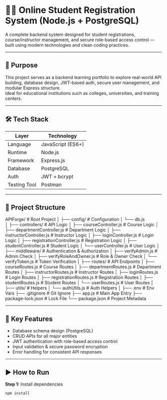# 🧑‍🎓 Online Student Registration System (Node.js + PostgreSQL)

A complete backend system designed for student registrations, course/instructor management, and secure role-based access control — built using modern technologies and clean coding practices.

---

## 📌 Purpose

This project serves as a backend learning portfolio to explore real-world API building, database design, JWT-based auth, secure user management, and modular Express structure.  
Ideal for educational institutions such as colleges, universities, and training centers.

---

## 🛠️ Tech Stack

| Layer        | Technology        |
|--------------|-------------------|
| Language     | JavaScript (ES6+) |
| Runtime      | Node.js           |
| Framework    | Express.js        |
| Database     | PostgreSQL        |
| Auth         | JWT + bcrypt      |
| Testing Tool | Postman           |

---

## 📂 Project Structure

APIForge/                         # Root Project
│
├── config/                       # Configuration
│   └── db.js                    
│
├── controllers/                  # API Logic
│   ├── courseController.js       # Course Logic
│   ├── departmentController.js   # Department Logic
│   ├── instructorController.js   # Instructor Logic
│   ├── loginController.js        # Login Logic
│   ├── registrationController.js # Registration Logic
│   ├── studentController.js      # Student Logic
│   └── userController.js         # User Logic
│
├── middleware/                   # Authentication & Authorization
│   ├── verifyAdmin.js            # Admin Check
│   ├── verifyRoleAndOwner.js     # Role & Owner Check
│   └── verifyToken.js            # Token Verification
│
├── routes/                       # API Endpoints
│   ├── courseRoutes.js           # Course Routes
│   ├── departmentRoutes.js       # Department Routes
│   ├── instructorRoutes.js       # Instructor Routes
│   ├── loginRoutes.js            # Login Routes
│   ├── registrationRoutes.js     # Registration Routes
│   ├── studentRoutes.js          # Student Routes
│   └── userRoutes.js             # User Routes
│
├── utils/                        # Helpers
│   └── authUtils.js              # Auth Helpers
│
├── .env                          # Env Vars
├── .gitignore                    # Git Ignore
├── app.js                        # Main App Entry
├── package-lock.json             # Lock File
└── package.json                  # Project Metadata

---

## 🔑 Key Features

- Database schema design (PostgreSQL)
- CRUD APIs for all major entities  
- JWT authentication with role-based access control  
- Input validation & secure password encryption  
- Error handling for consistent API responses  

---

## ▶️ How to Run

**Step 1:** Install dependencies  
```bash
npm install
